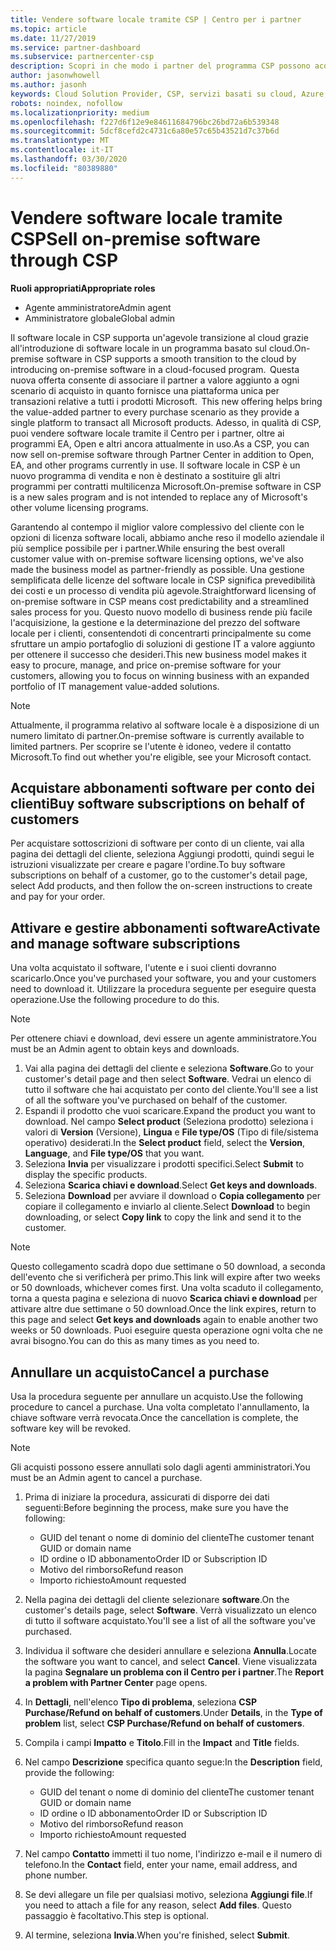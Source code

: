 ```yaml
---
title: Vendere software locale tramite CSP | Centro per i partner
ms.topic: article
ms.date: 11/27/2019
ms.service: partner-dashboard
ms.subservice: partnercenter-csp
description: Scopri in che modo i partner del programma CSP possono acquistare, gestire, vendere e annullare le sottoscrizioni software locali per conto dei clienti nel centro per i partner.
author: jasonwhowell
ms.author: jasonh
keywords: Cloud Solution Provider, CSP, servizi basati su cloud, Azure, Office 365, Dynamics, partner CSP, vendere in CSP, partner diretto, partner CSP diretto, rivenditore CSP indiretto, CSP diretto, CSP indiretto, modello diretto, modello indiretto, rivenditore indiretto, provider indiretto, provider, server di distribuzione, programma Cloud Solution Provider
robots: noindex, nofollow
ms.localizationpriority: medium
ms.openlocfilehash: f227d6f12e9e84611684796bc26bd72a6b539348
ms.sourcegitcommit: 5dcf8cefd2c4731c6a80e57c65b43521d7c37b6d
ms.translationtype: MT
ms.contentlocale: it-IT
ms.lasthandoff: 03/30/2020
ms.locfileid: "80389880"
---
```

# <a name="sell-on-premise-software-through-csp"></a><span data-ttu-id="bf88a-104">Vendere software locale tramite CSP</span><span class="sxs-lookup"><span data-stu-id="bf88a-104">Sell on-premise software through CSP</span></span>

<span data-ttu-id="bf88a-105">**Ruoli appropriati**</span><span class="sxs-lookup"><span data-stu-id="bf88a-105">**Appropriate roles**</span></span>

- <span data-ttu-id="bf88a-106">Agente amministratore</span><span class="sxs-lookup"><span data-stu-id="bf88a-106">Admin agent</span></span>
- <span data-ttu-id="bf88a-107">Amministratore globale</span><span class="sxs-lookup"><span data-stu-id="bf88a-107">Global admin</span></span>

<span data-ttu-id="bf88a-108">Il software locale in CSP supporta un'agevole transizione al cloud grazie all'introduzione di software locale in un programma basato sul cloud.</span><span class="sxs-lookup"><span data-stu-id="bf88a-108">On-premise software in CSP supports a smooth transition to the cloud by introducing on-premise software in a cloud-focused program.</span></span><span data-ttu-id="bf88a-109">  Questa nuova offerta consente di associare il partner a valore aggiunto a ogni scenario di acquisto in quanto fornisce una piattaforma unica per transazioni relative a tutti i prodotti Microsoft.</span><span class="sxs-lookup"><span data-stu-id="bf88a-109">  This new offering helps bring the value-added partner to every purchase scenario as they provide a single platform to transact all Microsoft products.</span></span> <span data-ttu-id="bf88a-110">Adesso, in qualità di CSP, puoi vendere software locale tramite il Centro per i partner, oltre ai programmi EA, Open e altri ancora attualmente in uso.</span><span class="sxs-lookup"><span data-stu-id="bf88a-110">As a CSP, you can now sell on-premise software through Partner Center in addition to Open, EA, and other programs currently in use.</span></span> <span data-ttu-id="bf88a-111">Il software locale in CSP è un nuovo programma di vendita e non è destinato a sostituire gli altri programmi per contratti multilicenza Microsoft.</span><span class="sxs-lookup"><span data-stu-id="bf88a-111">On-premise software in CSP is a new sales program and is not intended to replace any of Microsoft's other volume licensing programs.</span></span> 
 
<span data-ttu-id="bf88a-112">Garantendo al contempo il miglior valore complessivo del cliente con le opzioni di licenza software locali, abbiamo anche reso il modello aziendale il più semplice possibile per i partner.</span><span class="sxs-lookup"><span data-stu-id="bf88a-112">While ensuring the best overall customer value with on-premise software licensing options, we've also made the business model as partner-friendly as possible.</span></span> <span data-ttu-id="bf88a-113">Una gestione semplificata delle licenze del software locale in CSP significa prevedibilità dei costi e un processo di vendita più agevole.</span><span class="sxs-lookup"><span data-stu-id="bf88a-113">Straightforward licensing of on-premise software in CSP means cost predictability and a streamlined sales process for you.</span></span> <span data-ttu-id="bf88a-114">Questo nuovo modello di business rende più facile l'acquisizione, la gestione e la determinazione del prezzo del software locale per i clienti, consentendoti di concentrarti principalmente su come sfruttare un ampio portafoglio di soluzioni di gestione IT a valore aggiunto per ottenere il successo che desideri.</span><span class="sxs-lookup"><span data-stu-id="bf88a-114">This new business model makes it easy to procure, manage, and price on-premise software for your customers, allowing you to focus on winning business with an expanded portfolio of IT management value-added solutions.</span></span> 

>[!NOTE]
><span data-ttu-id="bf88a-115">Attualmente, il programma relativo al software locale è a disposizione di un numero limitato di partner.</span><span class="sxs-lookup"><span data-stu-id="bf88a-115">On-premise software is currently available to limited partners.</span></span> <span data-ttu-id="bf88a-116">Per scoprire se l'utente è idoneo, vedere il contatto Microsoft.</span><span class="sxs-lookup"><span data-stu-id="bf88a-116">To find out whether you're eligible, see your Microsoft contact.</span></span> 


## <a name="buy-software-subscriptions-on-behalf-of-customers"></a><span data-ttu-id="bf88a-117">Acquistare abbonamenti software per conto dei clienti</span><span class="sxs-lookup"><span data-stu-id="bf88a-117">Buy software subscriptions on behalf of customers</span></span>

<span data-ttu-id="bf88a-118">Per acquistare sottoscrizioni di software per conto di un cliente, vai alla pagina dei dettagli del cliente, seleziona Aggiungi prodotti, quindi segui le istruzioni visualizzate per creare e pagare l'ordine.</span><span class="sxs-lookup"><span data-stu-id="bf88a-118">To buy software subscriptions on behalf of a customer, go to the customer's detail page, select Add products, and then follow the on-screen instructions to create and pay for your order.</span></span>

## <a name="activate-and-manage-software-subscriptions"></a><span data-ttu-id="bf88a-119">Attivare e gestire abbonamenti software</span><span class="sxs-lookup"><span data-stu-id="bf88a-119">Activate and manage software subscriptions</span></span>

<span data-ttu-id="bf88a-120">Una volta acquistato il software, l'utente e i suoi clienti dovranno scaricarlo.</span><span class="sxs-lookup"><span data-stu-id="bf88a-120">Once you've purchased your software, you and your customers need to download it.</span></span> <span data-ttu-id="bf88a-121">Utilizzare la procedura seguente per eseguire questa operazione.</span><span class="sxs-lookup"><span data-stu-id="bf88a-121">Use the following procedure to do this.</span></span> 

>[!NOTE]
><span data-ttu-id="bf88a-122">Per ottenere chiavi e download, devi essere un agente amministratore.</span><span class="sxs-lookup"><span data-stu-id="bf88a-122">You must be an Admin agent to obtain keys and downloads.</span></span> 

1. <span data-ttu-id="bf88a-123">Vai alla pagina dei dettagli del cliente e seleziona **Software**.</span><span class="sxs-lookup"><span data-stu-id="bf88a-123">Go to your customer's detail page and then select **Software**.</span></span> <span data-ttu-id="bf88a-124">Vedrai un elenco di tutto il software che hai acquistato per conto del cliente.</span><span class="sxs-lookup"><span data-stu-id="bf88a-124">You'll see a list of all the software you've purchased on behalf of the customer.</span></span> 
2.  <span data-ttu-id="bf88a-125">Espandi il prodotto che vuoi scaricare.</span><span class="sxs-lookup"><span data-stu-id="bf88a-125">Expand the product you want to download.</span></span> <span data-ttu-id="bf88a-126">Nel campo **Select product** (Seleziona prodotto) seleziona i valori di **Version** (Versione), **Lingua** e **File type/OS** (Tipo di file/sistema operativo) desiderati.</span><span class="sxs-lookup"><span data-stu-id="bf88a-126">In the **Select product** field, select the **Version**, **Language**, and **File type/OS** that you want.</span></span> 
3.  <span data-ttu-id="bf88a-127">Seleziona **Invia** per visualizzare i prodotti specifici.</span><span class="sxs-lookup"><span data-stu-id="bf88a-127">Select **Submit** to display the specific products.</span></span> 
4.  <span data-ttu-id="bf88a-128">Seleziona **Scarica chiavi e download**.</span><span class="sxs-lookup"><span data-stu-id="bf88a-128">Select **Get keys and downloads**.</span></span> 
5.  <span data-ttu-id="bf88a-129">Seleziona **Download** per avviare il download o **Copia collegamento** per copiare il collegamento e inviarlo al cliente.</span><span class="sxs-lookup"><span data-stu-id="bf88a-129">Select **Download** to begin downloading, or select **Copy link** to copy the link and send it to the customer.</span></span> 

>[!NOTE]
><span data-ttu-id="bf88a-130">Questo collegamento scadrà dopo due settimane o 50 download, a seconda dell'evento che si verificherà per primo.</span><span class="sxs-lookup"><span data-stu-id="bf88a-130">This link will expire after two weeks or 50 downloads, whichever comes first.</span></span> <span data-ttu-id="bf88a-131">Una volta scaduto il collegamento, torna a questa pagina e seleziona di nuovo **Scarica chiavi e download** per attivare altre due settimane o 50 download.</span><span class="sxs-lookup"><span data-stu-id="bf88a-131">Once the link expires, return to this page and select **Get keys and downloads** again to enable another two weeks or 50 downloads.</span></span> <span data-ttu-id="bf88a-132">Puoi eseguire questa operazione ogni volta che ne avrai bisogno.</span><span class="sxs-lookup"><span data-stu-id="bf88a-132">You can do this as many times as you need to.</span></span> 


## <a name="cancel-a-purchase"></a><span data-ttu-id="bf88a-133">Annullare un acquisto</span><span class="sxs-lookup"><span data-stu-id="bf88a-133">Cancel a purchase</span></span>
<span data-ttu-id="bf88a-134">Usa la procedura seguente per annullare un acquisto.</span><span class="sxs-lookup"><span data-stu-id="bf88a-134">Use the following procedure to cancel a purchase.</span></span> <span data-ttu-id="bf88a-135">Una volta completato l'annullamento, la chiave software verrà revocata.</span><span class="sxs-lookup"><span data-stu-id="bf88a-135">Once the cancellation is complete, the software key will be revoked.</span></span> 

>[!NOTE]
><span data-ttu-id="bf88a-136">Gli acquisti possono essere annullati solo dagli agenti amministratori.</span><span class="sxs-lookup"><span data-stu-id="bf88a-136">You must be an Admin agent to cancel a purchase.</span></span> 

1.  <span data-ttu-id="bf88a-137">Prima di iniziare la procedura, assicurati di disporre dei dati seguenti:</span><span class="sxs-lookup"><span data-stu-id="bf88a-137">Before beginning the process, make sure you have the following:</span></span> 
    -   <span data-ttu-id="bf88a-138">GUID del tenant o nome di dominio del cliente</span><span class="sxs-lookup"><span data-stu-id="bf88a-138">The customer tenant GUID or domain name</span></span>
    -   <span data-ttu-id="bf88a-139">ID ordine o ID abbonamento</span><span class="sxs-lookup"><span data-stu-id="bf88a-139">Order ID or Subscription ID</span></span>
    -   <span data-ttu-id="bf88a-140">Motivo del rimborso</span><span class="sxs-lookup"><span data-stu-id="bf88a-140">Refund reason</span></span>
    -   <span data-ttu-id="bf88a-141">Importo richiesto</span><span class="sxs-lookup"><span data-stu-id="bf88a-141">Amount requested</span></span>

2.  <span data-ttu-id="bf88a-142">Nella pagina dei dettagli del cliente selezionare **software**.</span><span class="sxs-lookup"><span data-stu-id="bf88a-142">On the customer's details page, select **Software**.</span></span> <span data-ttu-id="bf88a-143">Verrà visualizzato un elenco di tutto il software acquistato.</span><span class="sxs-lookup"><span data-stu-id="bf88a-143">You'll see a list of all the software you've purchased.</span></span> 

3.  <span data-ttu-id="bf88a-144">Individua il software che desideri annullare e seleziona **Annulla**.</span><span class="sxs-lookup"><span data-stu-id="bf88a-144">Locate the software you want to cancel, and select **Cancel**.</span></span> <span data-ttu-id="bf88a-145">Viene visualizzata la pagina **Segnalare un problema con il Centro per i partner**.</span><span class="sxs-lookup"><span data-stu-id="bf88a-145">The **Report a problem with Partner Center** page opens.</span></span> 

4.  <span data-ttu-id="bf88a-146">In **Dettagli**, nell'elenco **Tipo di problema**, seleziona **CSP Purchase/Refund on behalf of customers**.</span><span class="sxs-lookup"><span data-stu-id="bf88a-146">Under **Details**, in the **Type of problem** list, select **CSP Purchase/Refund on behalf of customers**.</span></span>

5.  <span data-ttu-id="bf88a-147">Compila i campi **Impatto** e **Titolo**.</span><span class="sxs-lookup"><span data-stu-id="bf88a-147">Fill in the **Impact** and **Title** fields.</span></span> 

6.  <span data-ttu-id="bf88a-148">Nel campo **Descrizione** specifica quanto segue:</span><span class="sxs-lookup"><span data-stu-id="bf88a-148">In the **Description** field, provide the following:</span></span> 
    -   <span data-ttu-id="bf88a-149">GUID del tenant o nome di dominio del cliente</span><span class="sxs-lookup"><span data-stu-id="bf88a-149">The customer tenant GUID or domain name</span></span>
    -   <span data-ttu-id="bf88a-150">ID ordine o ID abbonamento</span><span class="sxs-lookup"><span data-stu-id="bf88a-150">Order ID or Subscription ID</span></span>
    -   <span data-ttu-id="bf88a-151">Motivo del rimborso</span><span class="sxs-lookup"><span data-stu-id="bf88a-151">Refund reason</span></span>
    -   <span data-ttu-id="bf88a-152">Importo richiesto</span><span class="sxs-lookup"><span data-stu-id="bf88a-152">Amount requested</span></span>

7.  <span data-ttu-id="bf88a-153">Nel campo **Contatto** immetti il tuo nome, l'indirizzo e-mail e il numero di telefono.</span><span class="sxs-lookup"><span data-stu-id="bf88a-153">In the **Contact** field, enter your name, email address, and phone number.</span></span> 

8.  <span data-ttu-id="bf88a-154">Se devi allegare un file per qualsiasi motivo, seleziona **Aggiungi file**.</span><span class="sxs-lookup"><span data-stu-id="bf88a-154">If you need to attach a file for any reason, select **Add files**.</span></span> <span data-ttu-id="bf88a-155">Questo passaggio è facoltativo.</span><span class="sxs-lookup"><span data-stu-id="bf88a-155">This step is optional.</span></span> 

9.  <span data-ttu-id="bf88a-156">Al termine, seleziona **Invia**.</span><span class="sxs-lookup"><span data-stu-id="bf88a-156">When you're finished, select **Submit**.</span></span>